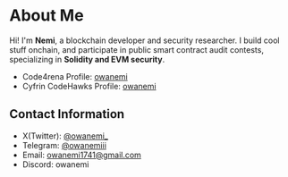 # About Me
Hi! I'm **Nemi**, a blockchain developer and security researcher. 
I build cool stuff onchain, and participate in public smart contract audit contests, specializing in **Solidity and EVM security**.  
- Code4rena Profile: [owanemi](https://code4rena.com/@owanemi)
- Cyfrin CodeHawks Profile: [owanemi](https://profiles.cyfrin.io/u/owanemi)
## Contact Information
- X(Twitter): [@owanemi_](https://x.com/owanemi_)
- Telegram: [@owanemiii](https://t.me/owanemiii)
- Email: [owanemi1741@gmail.com](mailto:owanemi1741@gmail.com)
- Discord: owanemi
